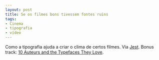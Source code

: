 ```yaml
---
layout: post
title: Se os filmes bons tivessem fontes ruins
tags:
- Cinema
- tipografia
- vídeo
---
```


Como a tipografia ajuda a criar o clima de certos filmes. Via [Jest](http://www.jest.com/video/186274/if-movies-had-crappy-fonts). Bonus track: [10 Auteurs and the Typefaces They Love](http://www.flavorwire.com/326643/10-auteurs-and-the-typefaces-they-love?all=1).